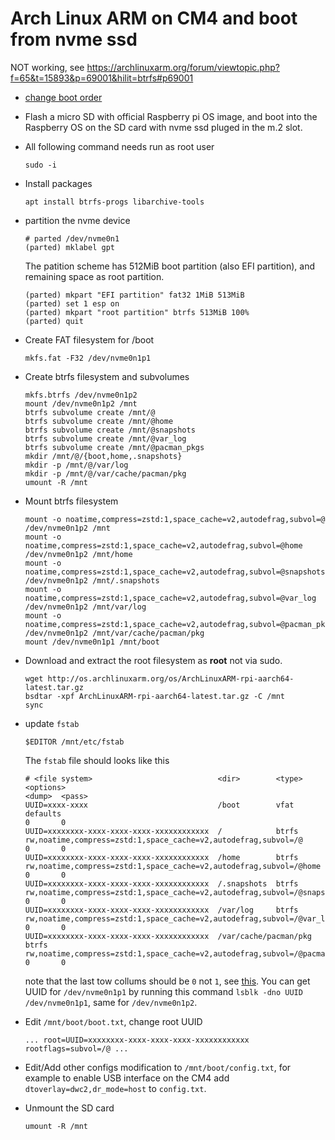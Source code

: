 # Arch Linux ARM on CM4 and boot from nvme ssd

NOT working, see https://archlinuxarm.org/forum/viewtopic.php?f=65&t=15893&p=69001&hilit=btrfs#p69001

- [change boot order](https://github.com/Bai-Chiang/Raspberry_Pi_tinkering_notes/blob/main/CM4_NVME_boot.md)

- Flash a micro SD with official Raspberry pi OS image, and boot into the Raspberry OS on the SD card with nvme ssd pluged in the m.2 slot.

- All following command needs run as root user
  ```
  sudo -i
  ```

- Install packages
  ```
  apt install btrfs-progs libarchive-tools
  ```

- partition the nvme device
  ```
  # parted /dev/nvme0n1
  (parted) mklabel gpt
  ```
  The patition scheme has 512MiB boot partition (also EFI partition), and remaining space as root partition.
  ```
  (parted) mkpart "EFI partition" fat32 1MiB 513MiB
  (parted) set 1 esp on
  (parted) mkpart "root partition" btrfs 513MiB 100%
  (parted) quit
  ```

- Create FAT filesystem for /boot
  ```
  mkfs.fat -F32 /dev/nvme0n1p1
  ```
- Create btrfs filesystem and subvolumes
  ```
  mkfs.btrfs /dev/nvme0n1p2
  mount /dev/nvme0n1p2 /mnt
  btrfs subvolume create /mnt/@
  btrfs subvolume create /mnt/@home
  btrfs subvolume create /mnt/@snapshots
  btrfs subvolume create /mnt/@var_log
  btrfs subvolume create /mnt/@pacman_pkgs
  mkdir /mnt/@/{boot,home,.snapshots}
  mkdir -p /mnt/@/var/log
  mkdir -p /mnt/@/var/cache/pacman/pkg
  umount -R /mnt
  ```

- Mount btrfs filesystem
  ```
  mount -o noatime,compress=zstd:1,space_cache=v2,autodefrag,subvol=@ /dev/nvme0n1p2 /mnt
  mount -o noatime,compress=zstd:1,space_cache=v2,autodefrag,subvol=@home /dev/nvme0n1p2 /mnt/home
  mount -o noatime,compress=zstd:1,space_cache=v2,autodefrag,subvol=@snapshots /dev/nvme0n1p2 /mnt/.snapshots
  mount -o noatime,compress=zstd:1,space_cache=v2,autodefrag,subvol=@var_log /dev/nvme0n1p2 /mnt/var/log
  mount -o noatime,compress=zstd:1,space_cache=v2,autodefrag,subvol=@pacman_pkgs /dev/nvme0n1p2 /mnt/var/cache/pacman/pkg
  mount /dev/nvme0n1p1 /mnt/boot
  ```


- Download and extract the root filesystem as **root** not via sudo.
  ```
  wget http://os.archlinuxarm.org/os/ArchLinuxARM-rpi-aarch64-latest.tar.gz
  bsdtar -xpf ArchLinuxARM-rpi-aarch64-latest.tar.gz -C /mnt
  sync
  ```

- update `fstab`
  ```
  $EDITOR /mnt/etc/fstab
  ```
  The `fstab` file should looks like this
  ```
  # <file system>                            <dir>        <type>  <options>                                                                     <dump>  <pass>
  UUID=xxxx-xxxx                             /boot        vfat    defaults                                                                      0       0
  UUID=xxxxxxxx-xxxx-xxxx-xxxx-xxxxxxxxxxxx  /            btrfs   rw,noatime,compress=zstd:1,space_cache=v2,autodefrag,subvol=/@                0       0
  UUID=xxxxxxxx-xxxx-xxxx-xxxx-xxxxxxxxxxxx  /home        btrfs   rw,noatime,compress=zstd:1,space_cache=v2,autodefrag,subvol=/@home            0       0
  UUID=xxxxxxxx-xxxx-xxxx-xxxx-xxxxxxxxxxxx  /.snapshots  btrfs   rw,noatime,compress=zstd:1,space_cache=v2,autodefrag,subvol=/@snapshots       0       0
  UUID=xxxxxxxx-xxxx-xxxx-xxxx-xxxxxxxxxxxx  /var/log     btrfs   rw,noatime,compress=zstd:1,space_cache=v2,autodefrag,subvol=/@var_log         0       0
  UUID=xxxxxxxx-xxxx-xxxx-xxxx-xxxxxxxxxxxx  /var/cache/pacman/pkg  btrfs   rw,noatime,compress=zstd:1,space_cache=v2,autodefrag,subvol=/@pacman_pkgs       0       0
  ```

  note that the last tow collums should be `0` not `1`, see [this](https://wiki.archlinux.org/title/Fstab#Usage).
  You can get UUID for `/dev/nvme0n1p1` by running this command `lsblk -dno UUID /dev/nvme0n1p1`, same for `/dev/nvme0n1p2`.

- Edit `/mnt/boot/boot.txt`, change root UUID 
  ```
  ... root=UUID=xxxxxxxx-xxxx-xxxx-xxxx-xxxxxxxxxxxx rootflags=subvol=/@ ...
  ```
- Edit/Add other configs modification to `/mnt/boot/config.txt`, for example to enable USB interface on the CM4 add 
  `dtoverlay=dwc2,dr_mode=host` to `config.txt`.
  
- Unmount the SD card
  ```
  umount -R /mnt
  ```

